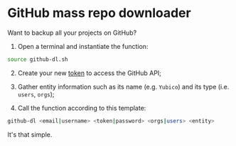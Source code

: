 # GitHub mass repo downloader

Want to backup all your projects on GitHub?

1. Open a terminal and instantiate the function:

  ```bash
source github-dl.sh
  ```

2. Create your new [token](https://github.com/settings/tokens/new) to access the GitHub API;

3. Gather entity information such as its name (e.g. `Yubico`) and its type (i.e. `users`, `orgs`);

4. Call the function according to this template:

  ```bash
github-dl <email|username> <token|password> <orgs|users> <entity>
  ```

It's that simple.
